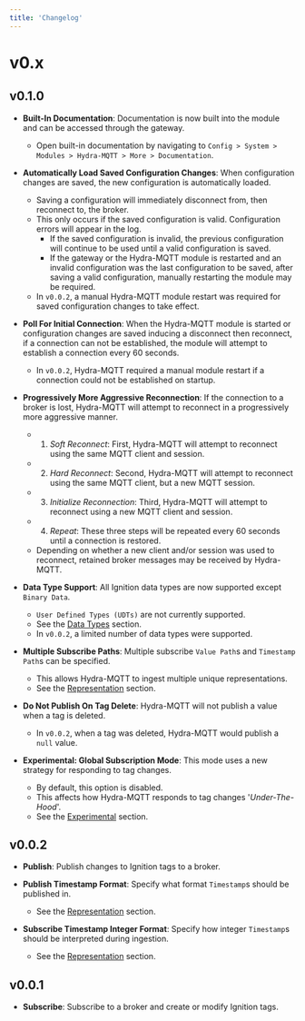 ```yaml
---
title: 'Changelog'
---
```


# v0.x


## v0.1.0

- __Built-In Documentation__: Documentation is now built into the module and can be accessed through the gateway.
    - Open built-in documentation by navigating to `Config > System > Modules > Hydra-MQTT > More > Documentation`.

- __Automatically Load Saved Configuration Changes__: When configuration changes are saved, the new configuration is
  automatically loaded.
    - Saving a configuration will immediately disconnect from, then reconnect to, the broker.
    - This only occurs if the saved configuration is valid. Configuration errors will appear in the log.
        - If the saved configuration is invalid, the previous configuration will continue to be used until a valid
          configuration is saved.
        - If the gateway or the Hydra-MQTT module is restarted and an invalid configuration was the last configuration 
          to be saved, after saving a valid configuration, manually restarting the module may be required.
    - In `v0.0.2`, a manual Hydra-MQTT module restart was required for saved configuration changes to take effect.

- __Poll For Initial Connection__: When the Hydra-MQTT module is started or configuration changes are saved inducing a 
  disconnect then reconnect, if a connection can not be established, the module will attempt to establish a connection 
  every 60 seconds.
    - In `v0.0.2`, Hydra-MQTT required a manual module restart if a connection could not be established on startup.

- __Progressively More Aggressive Reconnection__: If the connection to a broker is lost, Hydra-MQTT will attempt to reconnect
  in a progressively more aggressive manner.
    - 1) _Soft Reconnect_: First, Hydra-MQTT will attempt to reconnect using the same MQTT client and session.
    - 2) _Hard Reconnect_: Second, Hydra-MQTT will attempt to reconnect using the same MQTT client, but a new MQTT session.
    - 3) _Initialize Reconnection_: Third, Hydra-MQTT will attempt to reconnect using a new MQTT client and session.
    - 4) _Repeat_: These three steps will be repeated every 60 seconds until a connection is restored.
    - Depending on whether a new client and/or session was used to reconnect, retained broker messages may be received
      by Hydra-MQTT.

- __Data Type Support__: All Ignition data types are now supported except `Binary Data`.
    - `User Defined Types (UDTs)` are not currently supported.
    - See the [Data Types](Pages/Getting%20Started/03-Data%20Types.md) section.
    - In `v0.0.2`, a limited number of data types were supported.

- __Multiple Subscribe Paths__: Multiple subscribe `Value Path`s and `Timestamp Path`s can be specified.
    - This allows Hydra-MQTT to ingest multiple unique representations.
    - See the [Representation](Pages/Configuration/06-Representation.md#subscribe) section.

- __Do Not Publish On Tag Delete__: Hydra-MQTT will not publish a value when a tag is deleted.
    - In `v0.0.2`, when a tag was deleted, Hydra-MQTT would publish a `null` value.

- __Experimental: Global Subscription Mode__: This mode uses a new strategy for responding to tag changes.
    - By default, this option is disabled.
    - This affects how Hydra-MQTT responds to tag changes '_Under-The-Hood_'.
    - See the [Experimental](Pages/Configuration/07-Experimental.md) section.


## v0.0.2

- __Publish__: Publish changes to Ignition tags to a broker.

- __Publish Timestamp Format__: Specify what format `Timestamp`s should be published in.
    - See the [Representation](Pages/Configuration/06-Representation.md#timestamp-format) section.

- __Subscribe Timestamp Integer Format__: Specify how integer `Timestamp`s should be interpreted during ingestion.
    - See the [Representation](Pages/Configuration/06-Representation.md#timestamp-integer-format) section.

## v0.0.1

- __Subscribe__: Subscribe to a broker and create or modify Ignition tags.
